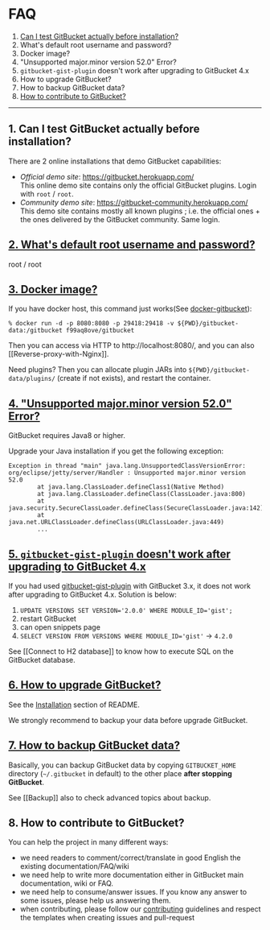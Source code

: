 FAQ
===

  1. [Can I test GitBucket actually before installation?](#q-1)
  1. What's default root username and password?
  1. Docker image?
  1. "Unsupported major.minor version 52.0" Error?
  1. ```gitbucket-gist-plugin``` doesn't work after upgrading to GitBucket 4.x
  1. How to upgrade GitBucket?
  1. How to backup GitBucket data?
  1. [How to contribute to GitBucket?](#q-8)

-----
## 1. Can I test GitBucket actually before installation?[](#q-1)

There are 2 online installations that demo GitBucket capabilities:

- _Official demo site_: https://gitbucket.herokuapp.com/  
This online demo site contains only the official GitBucket plugins. Login with `root` / `root`.
- _Community demo site_: https://gitbucket-community.herokuapp.com/  
This demo site contains mostly all known plugins ; i.e. the official ones + the ones delivered by the GitBucket community. Same login.

## [2. What's default root username and password?](#q-2)

root / root

## [3. Docker image?](#q-3)

If you have docker host, this command just works(See [docker-gitbucket](https://github.com/f99aq8ove/docker-gitbucket)):

`% docker run -d -p 8080:8080 -p 29418:29418 -v ${PWD}/gitbucket-data:/gitbucket f99aq8ove/gitbucket`

Then you can access via HTTP to http://localhost:8080/, and you can also [[Reverse-proxy-with-Nginx]].

Need plugins? Then you can allocate plugin JARs into `${PWD}/gitbucket-data/plugins/` (create if not exists), and restart the container.

## [4. "Unsupported major.minor version 52.0" Error?](#q-4)

GitBucket requires Java8 or higher.

Upgrade your Java installation if you get the following exception:

```
Exception in thread "main" java.lang.UnsupportedClassVersionError: org/eclipse/jetty/server/Handler : Unsupported major.minor version 52.0
        at java.lang.ClassLoader.defineClass1(Native Method)
        at java.lang.ClassLoader.defineClass(ClassLoader.java:800)
        at java.security.SecureClassLoader.defineClass(SecureClassLoader.java:142)
        at java.net.URLClassLoader.defineClass(URLClassLoader.java:449)
        ...
```

## [5. ```gitbucket-gist-plugin``` doesn't work after upgrading to GitBucket 4.x](#q-5)

If you had used [gitbucket-gist-plugin](https://github.com/gitbucket/gitbucket-gist-plugin) with GitBucket 3.x, it does not work after upgrading to GitBucket 4.x. Solution is below:

1. `UPDATE VERSIONS SET VERSION='2.0.0' WHERE MODULE_ID='gist';`
2. restart GitBucket
3. can open snippets page
4. `SELECT VERSION FROM VERSIONS WHERE MODULE_ID='gist'` -> `4.2.0`

See [[Connect to H2 database]] to know how to execute SQL on the GitBucket database.

## [6. How to upgrade GitBucket?](#q-6)

See the [Installation](https://github.com/gitbucket/gitbucket#installation) section of README. 

We strongly recommend to backup your data before upgrade GitBucket.

## [7. How to backup GitBucket data?](#q-7)

Basically, you can backup GitBucket data by copying `GITBUCKET_HOME` directory (`~/.gitbucket` in default) to the other place **after stopping GitBucket**.

See [[Backup]] also to check advanced topics about backup.

## [](#q-8)8. How to contribute to GitBucket?

You can help the project in many different ways:

- we need readers to comment/correct/translate in good English the existing documentation/FAQ/wiki
- we need help to write more documentation either in GitBucket main documentation, wiki or FAQ.
- we need help to consume/answer issues. If you know any answer to some issues, please help us answering them.
- when contributing, please follow our [contributing](https://github.com/gitbucket/gitbucket/blob/master/.github/CONTRIBUTING.md) guidelines and respect the templates when creating issues and pull-request